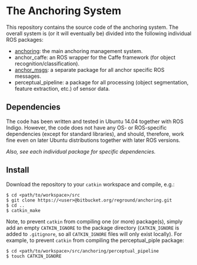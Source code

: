 # The Anchoring System #

This repository contains the source code of the anchoring system. The overall system is (or it will eventually be) divided into the following individual ROS packages:

* [anchoring](https://bitbucket.org/reground/anchoring/src/e7ff087a0d769887a99c9fa3e521b6d1d1127ec1/anchoring/?at=master): the main anchoring management system.
* anchor_caffe: an ROS wrapper for the Caffe framework (for object recognition/classification).
* [anchor_msgs](https://bitbucket.org/reground/anchoring/src/e7ff087a0d769887a99c9fa3e521b6d1d1127ec1/anchor_msgs/?at=master): a separate package for all anchor specific ROS messages.
* perceptual_pipeline: a package for all processing (object segmentation, feature extraction, etc.) of sensor data.

## Dependencies ##

The code has been written and tested in Ubuntu 14.04 together with ROS Indigo. However, the code does not have any OS- or ROS-specific dependencies (except for standard libraries), and should, therefore, work fine even on later Ubuntu distributions together with later ROS versions.

*Also, see each individual package for specific dependencies.*

## Install ##

Download the repository to your `catkin` workspace and compile, e.g.:

```
$ cd <path/to/workspace>/src
$ git clone https://<user>@bitbucket.org/reground/anchoring.git
$ cd ..
$ catkin_make
```

Note, to prevent `catkin` from compiling one (or more) package(s), simply add an empty `CATKIN_IGNORE` to the package directory (`CATKIN_IGNORE` is added to `.gitignore`, so all `CATKIN_IGNORE` files will only exist locally). For example, to prevent `catkin` from compiling the perceptual_piple package:

```
$ cd <path/to/workspace>/src/anchoring/perceptual_pipeline
$ touch CATKIN_IGNORE
```

